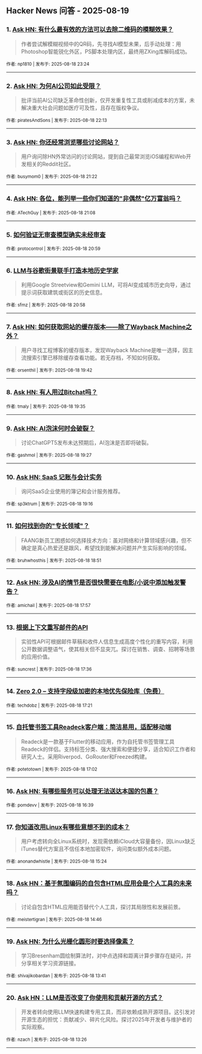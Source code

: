 ## Hacker News 问答 - 2025-08-19


### 1. [Ask HN: 有什么最有效的方法可以去除二维码的模糊效果？](https://news.ycombinator.com/item?id=44946420)
> 作者尝试解模糊视频中的QR码，先寻找AI模型未果，后手动处理：用Photoshop智能锐化外区，PS脚本处理内区，最终用ZXing库解码成功。

<sub>作者: np1810 | 发布于: 2025-08-18 23:24</sub>

---

### 2. [Ask HN: 为何AI公司如此受限？](https://news.ycombinator.com/item?id=44945860)
> 批评当前AI公司缺乏革命性创新，仅开发重复性工具或削减成本的方案，未解决重大社会问题如医疗可及性，且存在版权争议。

<sub>作者: piratesAndSons | 发布于: 2025-08-18 22:13</sub>

---

### 3. [Ask HN: 你还经常浏览哪些讨论网站？](https://news.ycombinator.com/item?id=44945482)
> 用户询问除HN外常访问的讨论网站，提到自己最常浏览iOS编程和Web开发相关的Reddit社区。

<sub>作者: busymom0 | 发布于: 2025-08-18 21:22</sub>

---

### 4. [Ask HN: 各位，能列举一些你们知道的"非偶然"亿万富翁吗？](https://news.ycombinator.com/item?id=44945347)

<sub>作者: ATechGuy | 发布于: 2025-08-18 21:08</sub>

---

### 5. [如何验证无审查模型确实未经审查](https://news.ycombinator.com/item?id=44945274)

<sub>作者: protocontrol | 发布于: 2025-08-18 20:59</sub>

---

### 6. [LLM与谷歌街景联手打造本地历史学家](https://news.ycombinator.com/item?id=44945263)
> 利用Google Streetview和Gemini LLM，可将AI变成城市历史向导，通过提示词获取建筑或街区的历史信息。

<sub>作者: sfmz | 发布于: 2025-08-18 20:58</sub>

---

### 7. [Ask HN: 如何获取网站的缓存版本——除了Wayback Machine之外？](https://news.ycombinator.com/item?id=44944490)
> 用户寻找工程博客的缓存版本，发现Wayback Machine是唯一选择，因主流搜索引擎已移除缓存查看功能。若无存档，不知如何获取。

<sub>作者: orsenthil | 发布于: 2025-08-18 19:42</sub>

---

### 8. [Ask HN: 有人用过Bitchat吗？](https://news.ycombinator.com/item?id=44944414)

<sub>作者: tmaly | 发布于: 2025-08-18 19:35</sub>

---

### 9. [Ask HN: AI泡沫何时会破裂？](https://news.ycombinator.com/item?id=44944327)
> 讨论ChatGPT5发布未达预期后，AI泡沫是否即将破裂。

<sub>作者: gashmol | 发布于: 2025-08-18 19:27</sub>

---

### 10. [Ask HN: SaaS 记账与会计实务](https://news.ycombinator.com/item?id=44944209)
> 询问SaaS企业使用的簿记和会计服务推荐。

<sub>作者: sp3ktrum | 发布于: 2025-08-18 19:16</sub>

---

### 11. [如何找到你的"专长领域"？](https://news.ycombinator.com/item?id=44943990)
> FAANG新员工困惑如何选择技术方向：虽对网络和计算领域感兴趣，但不确定是真心热爱还是跟风，希望找到能解决问题并产生实际影响的领域。

<sub>作者: bruhwhosthis | 发布于: 2025-08-18 18:51</sub>

---

### 12. [Ask HN: 涉及AI的情节是否很快需要在电影/小说中添加触发警告？](https://news.ycombinator.com/item?id=44943455)

<sub>作者: amichail | 发布于: 2025-08-18 17:57</sub>

---

### 13. [根据上下文重写邮件的API](https://news.ycombinator.com/item?id=44943256)
> 实验性API可根据邮件草稿和收件人信息生成高度个性化的重写内容，利用公开数据调整语气，使其相关但不显突兀。探讨在销售、调查、招聘等场景的应用价值。

<sub>作者: suncrest | 发布于: 2025-08-18 17:36</sub>

---

### 14. [Zero 2.0 – 支持字段级加密的本地优先保险库（免费）](https://news.ycombinator.com/item?id=44943085)

<sub>作者: techdobz | 发布于: 2025-08-18 17:21</sub>

---

### 15. [自托管书签工具Readeck客户端：简洁易用，适配移动端](https://news.ycombinator.com/item?id=44942862)
> Readeck是一款基于Flutter的移动应用，作为自托管书签管理工具Readeck的伴侣。支持标签分类、强大搜索和便捷分享，适合知识工作者和研究人士。采用Riverpod、GoRouter和Freezed构建。

<sub>作者: potetotown | 发布于: 2025-08-18 17:02</sub>

---

### 16. [Ask HN: 有哪些服务可以处理无法送达本国的包裹？](https://news.ycombinator.com/item?id=44942587)

<sub>作者: pomdevv | 发布于: 2025-08-18 16:39</sub>

---

### 17. [你知道改用Linux有哪些意想不到的成本？](https://news.ycombinator.com/item?id=44941653)
> 用户考虑转向全Linux系统时，发现需依赖iCloud大容量备份，因Linux缺乏iTunes替代方案且不信任本地加密软件，询问类似额外成本问题。

<sub>作者: anonandwhistle | 发布于: 2025-08-18 15:24</sub>

---

### 18. [Ask HN：基于氛围编码的自包含HTML应用会是个人工具的未来吗？](https://news.ycombinator.com/item?id=44941221)
> 讨论自包含HTML应用能否替代个人工具，探讨其局限性和发展前景。

<sub>作者: meistertigran | 发布于: 2025-08-18 14:46</sub>

---

### 19. [Ask HN: 为什么光栅化圆形时要选择像素？](https://news.ycombinator.com/item?id=44940501)
> 学习Bresenham圆绘制算法时，对中点选择和距离计算步骤存在疑问，并分享相关学习资源链接。

<sub>作者: shivajikobardan | 发布于: 2025-08-18 13:41</sub>

---

### 20. [Ask HN：LLM是否改变了你使用和贡献开源的方式？](https://news.ycombinator.com/item?id=44940358)
> 开发者转向使用LLM快速构建专用工具，而非依赖成熟开源项目。这引发对开源生态的担忧：贡献减少、碎片化风险。探讨2025年开发者与维护者的实际观察。

<sub>作者: nzach | 发布于: 2025-08-18 13:26</sub>

---
